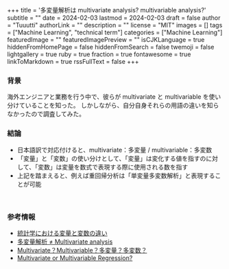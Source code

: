 +++
title = '多変量解析は multivariate analysis? multivariable analysis?'
subtitle = ""
date = 2024-02-03
lastmod = 2024-02-03
draft = false
author = "Tuuutti"
authorLink = ""
description = ""
license = "MIT"
images = []
tags = ["Machine Learning", "technical term"]
categories = ["Machine Learning"]
featuredImage = ""
featuredImagePreview = ""
isCJKLanguage = true
hiddenFromHomePage = false
hiddenFromSearch = false
twemoji = false
lightgallery = true
ruby = true
fraction = true
fontawesome = true
linkToMarkdown = true
rssFullText = false
+++

<!--more-->

### 背景
海外エンジニアと業務を行う中で、彼らが multivariate と multivariable を使い分けていることを知った。
しかしながら、自分自身それらの用語の違いを知らなかったので調査してみた。

### 結論
- 日本語訳で対応付けると、multivariate：多変量 / multivariable：多変数
- 「変量」と「変数」の使い分けとして、「変量」は変化する値を指すのに対して、「変数」は変量を数式で表現する際に使用される数を指す
- 上記を踏まえると、例えば重回帰分析は「単変量多変数解析」と表現することが可能
<br>

### 参考情報
- [統計学における変量と変数の違い](https://work-in-progress.hatenablog.com/entry/2018/11/14/204905)
- [多変量解析 ≠ Multivariate analysis](http://nakashimada.blog.jp/archives/35384287.html)
- [Multivariate？Multivariable？多変量？多変数？](https://necostat.hatenablog.jp/entry/2022/10/31/070059)
- [Multivariate or Multivariable Regression?](https://www.ncbi.nlm.nih.gov/pmc/articles/PMC3518362/)
